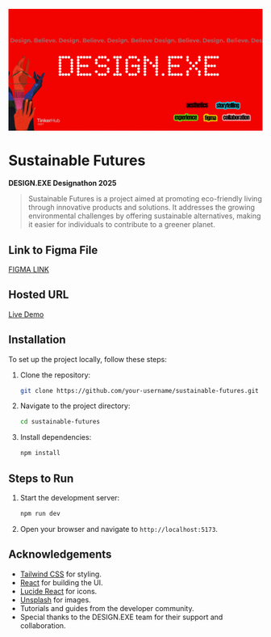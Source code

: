 ![Untitled-3](design.png)
# **Sustainable Futures**

**DESIGN.EXE Designathon 2025**

> Sustainable Futures is a project aimed at promoting eco-friendly living through innovative products and solutions. It addresses the growing environmental challenges by offering sustainable alternatives, making it easier for individuals to contribute to a greener planet.

## **Link to Figma File**
[FIGMA LINK](https://www.figma.com/design/PzL5vrsbvlGssucfQC50II/Sustainable-Futures?node-id=0-1&t=zM6cXSZf32QnmjLi-1)

## **Hosted URL**
[Live Demo](https://sustainfutures.vercel.app/)

## **Installation**
To set up the project locally, follow these steps:

1. Clone the repository:
    ```bash
    git clone https://github.com/your-username/sustainable-futures.git
    ```
2. Navigate to the project directory:
    ```bash
    cd sustainable-futures
    ```
3. Install dependencies:
    ```bash
    npm install
    ```

## **Steps to Run**
1. Start the development server:
    ```bash
    npm run dev
    ```
2. Open your browser and navigate to `http://localhost:5173`.

## **Acknowledgements**
- [Tailwind CSS](https://tailwindcss.com/) for styling.
- [React](https://reactjs.org/) for building the UI.
- [Lucide React](https://lucide.dev/) for icons.
- [Unsplash](https://unsplash.com/) for images.
- Tutorials and guides from the developer community.
- Special thanks to the DESIGN.EXE team for their support and collaboration.
